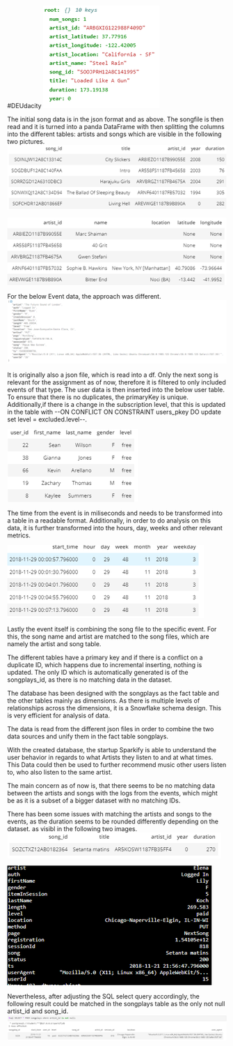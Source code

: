 #DEUdacity
![song file](https://github.com/duskaan/DEUdacity/blob/master/screenshot7.PNG)



The initial song data is in the json format and as above. The songfile is then read and it is turned into a panda DataFrame with then splitting the columns into the different tables: artists and songs which are visible in the following two pictures. 
![Songs_table](https://github.com/duskaan/DEUdacity/blob/master/screenshot4.PNG)

![artist table](https://github.com/duskaan/DEUdacity/blob/master/screenshot5.PNG)

For the below Event data, the approach was different.
![event](https://github.com/duskaan/DEUdacity/blob/master/screenshot8.PNG)

It is originally also a json file, which is read into a df. Only the next song is relevant for the assignment as of now, therefore it is filtered to only included events of that type. The user data is then inserted into the below user table. To ensure that there is no duplicates, the primaryKey is unique. Additionally,if there is a change in the subscription level, that this is updated in the table with --ON CONFLICT ON CONSTRAINT users_pkey DO update set level = excluded.level--. 

![Users table](https://github.com/duskaan/DEUdacity/blob/master/screenshot3.PNG)

The time from the event is in miliseconds and needs to be transformed into a table in a readable format. Additionally, in order to do analysis on this data, it is further transformed into the hours, day, weeks and other relevant metrics.

![time table](https://github.com/duskaan/DEUdacity/blob/master/screenshot6.PNG)

Lastly the event itself is combining the song file to the specific event. For this, the song name and artist are matched to the song files, which are namely the artist and song table. 

The different tables have a primary key and if there is a conflict on a duplicate ID, which happens due to incremental inserting, nothing is updated. The only ID which is automatically generated is of the songplays_id, as there is no matching data in the dataset.

The database has been designed with the songplays as the fact table and the other tables mainly as dimensions. As there is multiple levels of relationships across the dimensions, it is a Snowflake schema design. This is very efficient for analysis of data. 

The data is read from the different json files in order to combine the two data sources and unify them in the fact table songplays.

With the created database, the startup Sparkify is able to understand the user behavior in regards to what Artists they listen to and at what times. This Data could then be used to further recommend music other users listen to, who also listen to the same artist. 

The main concern as of now is, that there seems to be no matching data between the artists and songs with the logs from the events, which might be as it is a subset of a bigger dataset with no matching IDs. 

There has been some issues with matching the artists and songs to the events, as the duration seems to be rounded differently depending on the dataset. as visibl in the following two images. 
![Duration 270](https://github.com/duskaan/DEUdacity/blob/master/image.png)

![Duration 269.58](https://github.com/duskaan/DEUdacity/blob/master/screenshot2.PNG)

Nevertheless, after adjusting the SQL select query accordingly, the following result could be matched in the songplays table as the only not null artist_id and song_id. 
![Songplays Result](https://github.com/duskaan/DEUdacity/blob/master/Screenshot.PNG)





